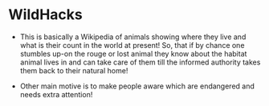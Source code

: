 # WildHacks

- This is basically a Wikipedia of animals showing where they live and what is their count in the world at present! So, that if by chance one stumbles up-on the rouge or lost animal they know about the habitat animal lives in and can take care of them till the informed authority takes them back to their natural home! 

- Other main motive is to make people aware which are endangered and needs extra attention!
